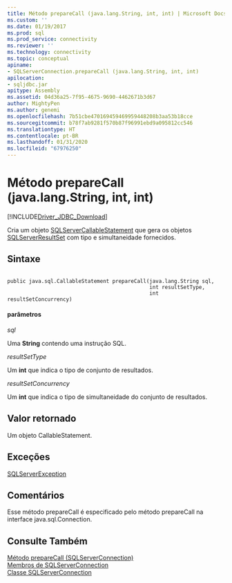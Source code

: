 ```yaml
---
title: Método prepareCall (java.lang.String, int, int) | Microsoft Docs
ms.custom: ''
ms.date: 01/19/2017
ms.prod: sql
ms.prod_service: connectivity
ms.reviewer: ''
ms.technology: connectivity
ms.topic: conceptual
apiname:
- SQLServerConnection.prepareCall (java.lang.String, int, int)
apilocation:
- sqljdbc.jar
apitype: Assembly
ms.assetid: 04d36a25-7f95-4675-9690-4462671b3d67
author: MightyPen
ms.author: genemi
ms.openlocfilehash: 7b51cbe470169459469959448208b3aa53b18cce
ms.sourcegitcommit: b78f7ab9281f570b87f96991ebd9a095812cc546
ms.translationtype: HT
ms.contentlocale: pt-BR
ms.lasthandoff: 01/31/2020
ms.locfileid: "67976250"
---
```

# <a name="preparecall-method-javalangstring-int-int"></a>Método prepareCall (java.lang.String, int, int)
[!INCLUDE[Driver_JDBC_Download](../../../includes/driver_jdbc_download.md)]

  Cria um objeto [SQLServerCallableStatement](../../../connect/jdbc/reference/sqlservercallablestatement-class.md) que gera os objetos [SQLServerResultSet](../../../connect/jdbc/reference/sqlserverresultset-class.md) com tipo e simultaneidade fornecidos.  
  
## <a name="syntax"></a>Sintaxe  
  
```  
  
public java.sql.CallableStatement prepareCall(java.lang.String sql,  
                                              int resultSetType,  
                                              int resultSetConcurrency)  
```  
  
#### <a name="parameters"></a>parâmetros  
 *sql*  
  
 Uma **String** contendo uma instrução SQL.  
  
 *resultSetType*  
  
 Um **int** que indica o tipo de conjunto de resultados.  
  
 *resultSetConcurrency*  
  
 Um **int** que indica o tipo de simultaneidade do conjunto de resultados.  
  
## <a name="return-value"></a>Valor retornado  
 Um objeto CallableStatement.  
  
## <a name="exceptions"></a>Exceções  
 [SQLServerException](../../../connect/jdbc/reference/sqlserverexception-class.md)  
  
## <a name="remarks"></a>Comentários  
 Esse método prepareCall é especificado pelo método prepareCall na interface java.sql.Connection.  
  
## <a name="see-also"></a>Consulte Também  
 [Método prepareCall &#40;SQLServerConnection&#41;](../../../connect/jdbc/reference/preparecall-method-sqlserverconnection.md)   
 [Membros de SQLServerConnection](../../../connect/jdbc/reference/sqlserverconnection-members.md)   
 [Classe SQLServerConnection](../../../connect/jdbc/reference/sqlserverconnection-class.md)  
  
  
